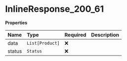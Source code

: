 # InlineResponse_200_61

**Properties**

| Name   | Type            | Required | Description |
| :----- | :-------------- | :------- | :---------- |
| data   | `List[Product]` | ❌       |             |
| status | `Status`        | ❌       |             |
